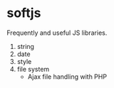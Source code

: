 # softjs

Frequently and useful JS libraries.

1. string
2. date
3. style
4. file system
   - Ajax file handling with PHP
